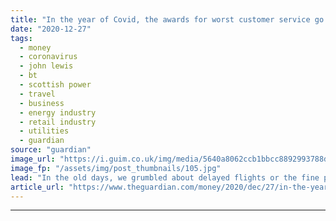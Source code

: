 ```yaml
---
title: "In the year of Covid, the awards for worst customer service go to…"
date: "2020-12-27"
tags: 
  - money
  - coronavirus
  - john lewis
  - bt
  - scottish power
  - travel
  - business
  - energy industry
  - retail industry
  - utilities
  - guardian
source: "guardian"
image_url: "https://i.guim.co.uk/img/media/5640a8062ccb1bbcc8892993788d30e59f05ee07/0_1802_3648_2189/master/3648.jpg?width=460&quality=85&auto=format&fit=max&s=6ad2a060b5dd782ce387fd46b667203d"
image_fp: "/assets/img/post_thumbnails/105.jpg"
lead: "In the old days, we grumbled about delayed flights or the fine print on tickets. Then came the life-changing battles of 2020There’s a whiff of nostalgia for my awards from previous years. Back in those days, we got exercised over airlines failing to ..."
article_url: "https://www.theguardian.com/money/2020/dec/27/in-the-year-of-covid-the-awards-for-worst-customer-service-go-to"
---
```


---
